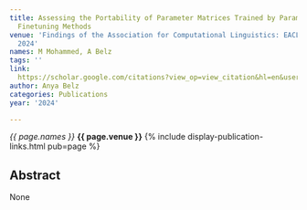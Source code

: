 ```yaml
---
title: Assessing the Portability of Parameter Matrices Trained by Parameter-Efficient
  Finetuning Methods
venue: 'Findings of the Association for Computational Linguistics: EACL 2024, 1548-1556,
  2024'
names: M Mohammed, A Belz
tags: ''
link: 
  https://scholar.google.com/citations?view_op=view_citation&hl=en&user=trwwiW4AAAAJ&pagesize=4&sortby=pubdate&citation_for_view=trwwiW4AAAAJ:TIZ-Mc8IlK0C
author: Anya Belz
categories: Publications
year: '2024'

---
```


*{{ page.names }}*
**{{ page.venue }}**
{% include display-publication-links.html pub=page %}
## Abstract

None